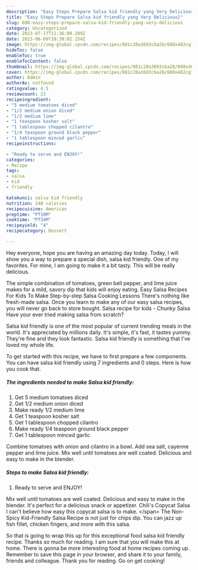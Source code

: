 ```yaml
---
description: "Easy Steps Prepare Salsa kid friendly yang Very Delicious}"
title: "Easy Steps Prepare Salsa kid friendly yang Very Delicious}"
slug: 608-easy-steps-prepare-salsa-kid-friendly-yang-very-delicious
category: Uncategorized
date: 2022-07-17T11:36:09.289Z
date: 2023-06-09T10:39:02.154Z
image: https://img-global.cpcdn.com/recipes/881c28a3693cba28/680x482cq70/salsa-kid-friendly-recipe-main-photo.jpg
hideToc: false
enableToc: true
enableTocContent: false
thumbnail: https://img-global.cpcdn.com/recipes/881c28a3693cba28/680x482cq70/salsa-kid-friendly-recipe-main-photo.jpg
cover: https://img-global.cpcdn.com/recipes/881c28a3693cba28/680x482cq70/salsa-kid-friendly-recipe-main-photo.jpg
author: Admin
authorAv: notfound
ratingvalue: 4.5
reviewcount: 23
recipeingredient:
- "5 medium tomatoes diced"
- "1/2 medium onion diced"
- "1/2 medium lime"
- "1 teaspoon kosher salt"
- "1 tablespoon chopped cilantro"
- "1/4 teaspoon ground black pepper"
- "1 tablespoon minced garlic"
recipeinstructions:

- "Ready to serve and ENJOY!"
categories:
- Recipe
tags:
- salsa
- kid
- friendly

katakunci: salsa kid friendly 
nutrition: 240 calories
recipecuisine: American
preptime: "PT10M"
cooktime: "PT34M"
recipeyield: "4"
recipecategory: Dessert

---
```



Hey everyone, hope you are having an amazing day today. Today, I will show you a way to prepare a special dish, salsa kid friendly. One of my favorites. For mine, I am going to make it a bit tasty. This will be really delicious.

The simple combination of tomatoes, green bell pepper, and lime juice makes for a mild, savory dip that kids will enjoy eating. Easy Salsa Recipes For Kids To Make Step-by-step Salsa Cooking Lessons There&#39;s nothing like fresh-made salsa. Once you learn to make any of our easy salsa recipes, you will never go back to store bought. Salsa recipe for kids - Chunky Salsa Have your ever tried making salsa from scratch?

Salsa kid friendly is one of the most popular of current trending meals in the world. It's appreciated by millions daily. It's simple, it's fast, it tastes yummy. They're fine and they look fantastic. Salsa kid friendly is something that I've loved my whole life.


To get started with this recipe, we have to first prepare a few components. You can have salsa kid friendly using 7 ingredients and 0 steps. Here is how you cook that.

<!--inarticleads1-->

##### The ingredients needed to make Salsa kid friendly:

1. Get 5 medium tomatoes diced
1. Get 1/2 medium onion diced
1. Make ready 1/2 medium lime
1. Get 1 teaspoon kosher salt
1. Get 1 tablespoon chopped cilantro
1. Make ready 1/4 teaspoon ground black pepper
1. Get 1 tablespoon minced garlic


Combine tomatoes with onion and cilantro in a bowl. Add sea salt, cayenne pepper and lime juice. Mix well until tomatoes are well coated. Delicious and easy to make in the blender. 

<!--inarticleads2-->

##### Steps to make Salsa kid friendly:


1. Ready to serve and ENJOY!

Mix well until tomatoes are well coated. Delicious and easy to make in the blender. It&#39;s perfect for a delicious snack or appetizer. Chili&#39;s Copycat Salsa I can&#39;t believe how easy this copycat salsa is to make. &lt;\/span&gt; The Non-Spicy Kid-Friendly Salsa Recipe is not just for chips dip. You can jazz up fish fillet, chicken fingers, and more with this salsa. 

So that is going to wrap this up for this exceptional food salsa kid friendly recipe. Thanks so much for reading. I am sure that you will make this at home. There is gonna be more interesting food at home recipes coming up. Remember to save this page in your browser, and share it to your family, friends and colleague. Thank you for reading. Go on get cooking!
